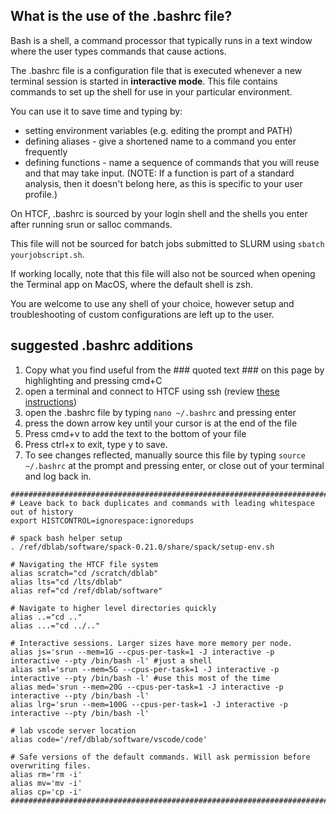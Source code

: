 
## What is the use of the .bashrc file?

Bash is a shell, a command processor that typically runs in a text window where the user types commands that cause actions.

The .bashrc file is a configuration file that is executed whenever a new terminal session is started in **interactive mode**. This file contains commands to set up the shell for use in your particular environment. 

You can use it to save time and typing by:
- setting environment variables (e.g. editing the prompt and PATH)
- defining aliases - give a shortened name to a command you enter frequently
- defining functions - name a sequence of commands that you will reuse and that may take input. (NOTE: If a function is part of a standard analysis, then it doesn't belong here, as this is specific to your user profile.)

On HTCF, .bashrc is sourced by your login shell and the shells you enter after running srun or salloc commands. 

This file will not be sourced for batch jobs submitted to SLURM using ```sbatch yourjobscript.sh```. 

If working locally, note that this file will also not be sourced when opening the Terminal app on MacOS, where the default shell is zsh.

You are welcome to use any shell of your choice, however setup and troubleshooting of custom configurations are left up to the user.

## suggested .bashrc additions
1. Copy what you find useful from the ### quoted text ### on this page by highlighting and pressing cmd+C
2. open a terminal and connect to HTCF using ssh (review [these instructions](https://github.com/dbaldridge-lab/htcf/blob/main/htcf_access.md))
3. open the .bashrc file by typing ```nano ~/.bashrc``` and pressing enter
4. press the down arrow key until your cursor is at the end of the file
5. Press cmd+v to add the text to the bottom of your file
6. Press ctrl+x to exit, type y to save.
7. To see changes reflected, manually source this file by typing ```source ~/.bashrc``` at the prompt and pressing enter, or close out of your terminal and log back in.

```
##################################################################################
# Leave back to back duplicates and commands with leading whitespace out of history
export HISTCONTROL=ignorespace:ignoredups

# spack bash helper setup
. /ref/dblab/software/spack-0.21.0/share/spack/setup-env.sh

# Navigating the HTCF file system
alias scratch="cd /scratch/dblab"
alias lts="cd /lts/dblab"
alias ref="cd /ref/dblab/software"

# Navigate to higher level directories quickly
alias ..="cd .."
alias ...="cd ../.."

# Interactive sessions. Larger sizes have more memory per node.
alias js='srun --mem=1G --cpus-per-task=1 -J interactive -p interactive --pty /bin/bash -l' #just a shell
alias sml='srun --mem=5G --cpus-per-task=1 -J interactive -p interactive --pty /bin/bash -l' #use this most of the time
alias med='srun --mem=20G --cpus-per-task=1 -J interactive -p interactive --pty /bin/bash -l'
alias lrg='srun --mem=100G --cpus-per-task=1 -J interactive -p interactive --pty /bin/bash -l'

# lab vscode server location
alias code='/ref/dblab/software/vscode/code'

# Safe versions of the default commands. Will ask permission before overwriting files.
alias rm='rm -i'
alias mv='mv -i'
alias cp='cp -i'
###################################################################################
```
